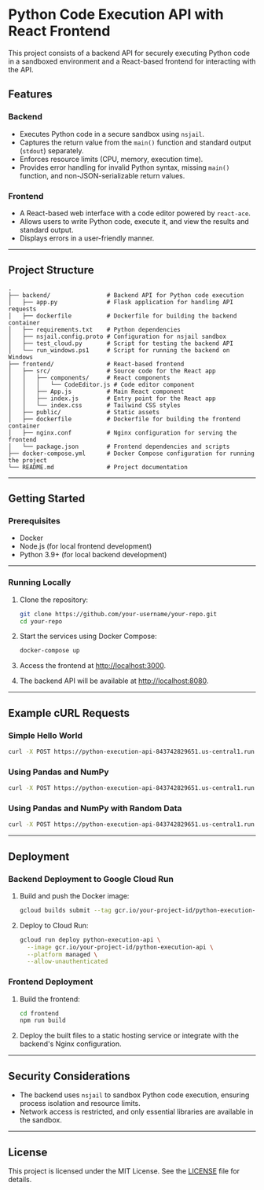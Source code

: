 # Python Code Execution API with React Frontend

This project consists of a backend API for securely executing Python code in a sandboxed environment and a React-based frontend for interacting with the API.

## Features

### Backend

- Executes Python code in a secure sandbox using `nsjail`.
- Captures the return value from the `main()` function and standard output (`stdout`) separately.
- Enforces resource limits (CPU, memory, execution time).
- Provides error handling for invalid Python syntax, missing `main()` function, and non-JSON-serializable return values.

### Frontend

- A React-based web interface with a code editor powered by `react-ace`.
- Allows users to write Python code, execute it, and view the results and standard output.
- Displays errors in a user-friendly manner.

---

## Project Structure

```
.
├── backend/                # Backend API for Python code execution
│   ├── app.py              # Flask application for handling API requests
│   ├── dockerfile          # Dockerfile for building the backend container
│   ├── requirements.txt    # Python dependencies
│   ├── nsjail.config.proto # Configuration for nsjail sandbox
│   ├── test_cloud.py       # Script for testing the backend API
│   └── run_windows.ps1     # Script for running the backend on Windows
├── frontend/               # React-based frontend
│   ├── src/                # Source code for the React app
│   │   ├── components/     # React components
│   │   │   └── CodeEditor.js # Code editor component
│   │   ├── App.js          # Main React component
│   │   ├── index.js        # Entry point for the React app
│   │   └── index.css       # Tailwind CSS styles
│   ├── public/             # Static assets
│   ├── dockerfile          # Dockerfile for building the frontend container
│   ├── nginx.conf          # Nginx configuration for serving the frontend
│   └── package.json        # Frontend dependencies and scripts
├── docker-compose.yml      # Docker Compose configuration for running the project
└── README.md               # Project documentation
```

---

## Getting Started

### Prerequisites

- Docker
- Node.js (for local frontend development)
- Python 3.9+ (for local backend development)

---

### Running Locally

1. Clone the repository:

   ```bash
   git clone https://github.com/your-username/your-repo.git
   cd your-repo
   ```

2. Start the services using Docker Compose:

   ```bash
   docker-compose up
   ```

3. Access the frontend at [http://localhost:3000](http://localhost:3000).
4. The backend API will be available at [http://localhost:8080](http://localhost:8080).

---

## Example cURL Requests

### Simple Hello World

```bash
curl -X POST https://python-execution-api-843742829651.us-central1.run.app/execute -H "Content-Type: application/json" -d "{\"script\": \"def main():\n    return {\\\"message\\\": \\\"Hello from CMD!\\\"}\"}"
```

### Using Pandas and NumPy

```bash
curl -X POST https://python-execution-api-843742829651.us-central1.run.app/execute -H "Content-Type: application/json" -d "{\"script\": \"import pandas as pd\nimport numpy as np\n\ndef main():\n    df = pd.DataFrame({\\\"A\\\": [1, 2, 3], \\\"B\\\": [4, 5, 6]})\n    print(df)\n    return {\\\"sum\\\": int(df.sum().sum())}\"}"
```

### Using Pandas and NumPy with Random Data

```bash
curl -X POST https://python-execution-api-843742829651.us-central1.run.app/execute -H "Content-Type: application/json" -d "{\"script\": \"import pandas as pd\nimport numpy as np\n\ndef main():\n    # Create a sample DataFrame\n    df = pd.DataFrame({\n        \\\"A\\\": np.random.rand(5),\n        \\\"B\\\": np.random.rand(5)\n    })\n    \n    print(\\\"DataFrame created successfully\\\")\n    print(df.head())\n    \n    return {\n        \\\"mean_A\\\": float(df[\\\"A\\\"].mean()),\n        \\\"mean_B\\\": float(df[\\\"B\\\"].mean())\n    }\"}"
```

---

## Deployment

### Backend Deployment to Google Cloud Run

1. Build and push the Docker image:

   ```bash
   gcloud builds submit --tag gcr.io/your-project-id/python-execution-api
   ```

2. Deploy to Cloud Run:
   ```bash
   gcloud run deploy python-execution-api \
     --image gcr.io/your-project-id/python-execution-api \
     --platform managed \
     --allow-unauthenticated
   ```

### Frontend Deployment

1. Build the frontend:

   ```bash
   cd frontend
   npm run build
   ```

2. Deploy the built files to a static hosting service or integrate with the backend's Nginx configuration.

---

## Security Considerations

- The backend uses `nsjail` to sandbox Python code execution, ensuring process isolation and resource limits.
- Network access is restricted, and only essential libraries are available in the sandbox.

---

## License

This project is licensed under the MIT License. See the [LICENSE](LICENSE) file for details.
